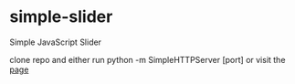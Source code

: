 # simple-slider
Simple JavaScript Slider

clone repo and either run python -m SimpleHTTPServer [port]
or visit the [page](http://ksulourgeio.gr/TheoJohn/#/javascript)
